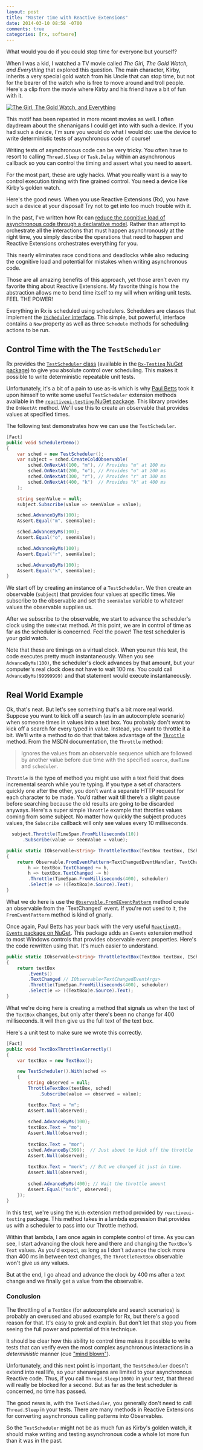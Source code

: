 ```yaml
---
layout: post
title: "Master time with Reactive Extensions"
date: 2014-03-10 08:58 -0700
comments: true
categories: [rx, software]
---
```


What would you do if you could stop time for everyone but yourself?

When I was a kid, I watched a TV movie called _The Girl, The Gold Watch, and Everything_ that explored this question. The main character, Kirby, inherits a very special gold watch from his Uncle that can stop time, but not for the bearer of the watch who is free to move around and troll people. Here's a clip from the movie where Kirby and his friend have a bit of fun with it.

[![The Girl, The Gold Watch, and Everything](https://f.cloud.github.com/assets/19977/2189430/ca7e9b00-9816-11e3-9bc3-062fbb4940b7.jpg)](http://www.youtube.com/watch?v=tY9sBATdA0Q)

This motif has been repeated in more recent movies as well. I often daydream about the shenanigans I could get into with such a device. If you had such a device, I'm sure you would do what I would do: use the device to write deterministic tests of asynchronous code of course!

Writing tests of asynchronous code can be very tricky. You often have to resort to calling `Thread.Sleep` or `Task.Delay` within an asynchronous callback so you can control the timing and assert what you need to assert.

For the most part, these are ugly hacks. What you really want is a way to control execution timing with fine grained control. You need a device like Kirby's golden watch.

Here's the good news. When you use Reactive Extensions (Rx), you have such a device at your disposal! Try not to get into too much trouble with it.

In the past, I've written how Rx can [reduce the cognitive load of asynchronous code through a declarative model](http://haacked.com/archive/2013/11/20/declare-dont-tell.aspx/). Rather than attempt to orchestrate all the interactions that must happen asynchronously at the right time, you simply describe the operations that need to happen and Reactive Extensions orchestrates everything for you.

This nearly eliminates race conditions and deadlocks while also reducing the cognitive load and potential for mistakes when writing asynchronous code.

Those are all amazing benefits of this approach, yet those aren’t even my favorite thing about Reactive Extensions. My favorite thing is how the abstraction allows me to bend time itself to my will when writing unit tests. FEEL THE POWER!

Everything in Rx is scheduled using schedulers. Schedulers are classes that implement the [`IScheduler` interface](http://msdn.microsoft.com/en-us/library/system.reactive.concurrency.ischeduler(v=vs.103).aspx). This simple, but powerful, interface contains a `Now` property as well as three `Schedule` methods for scheduling actions to be run.

## Control Time with the The `TestScheduler`

Rx provides the [`TestScheduler` class](http://msdn.microsoft.com/en-us/library/microsoft.reactive.testing.testscheduler(v=vs.103).aspx) (available in the [`Rx-Testing` NuGet package](http://www.nuget.org/packages/Rx-Testing/)) to give you absolute control over scheduling. This makes it possible to write deterministic repeatable unit tests.

Unfortunately, it's a bit of a pain to use as-is which is why [Paul Betts](http://paulbetts.org/) took it upon himself to write some useful `TestScheduler` extension methods available in the [`reactiveui-testing` NuGet package](http://www.nuget.org/packages/reactiveui-testing/). This library provides the `OnNextAt` method. We'll use this to create an observable that provides values at specified times.

The following test demonstrates how we can use the `TestScheduler`.

```csharp
[Fact]
public void SchedulerDemo()
{
    var sched = new TestScheduler();
    var subject = sched.CreateColdObservable(
        sched.OnNextAt(100, "m"), // Provides "m" at 100 ms
        sched.OnNextAt(200, "o"), // Provides "o" at 200 ms
        sched.OnNextAt(300, "r"), // Provides "r" at 300 ms
        sched.OnNextAt(400, "k")  // Provides "k" at 400 ms
    );

    string seenValue = null;
    subject.Subscribe(value => seenValue = value);

    sched.AdvanceByMs(100);
    Assert.Equal("m", seenValue);

    sched.AdvanceByMs(100);
    Assert.Equal("o", seenValue);

    sched.AdvanceByMs(100);
    Assert.Equal("r", seenValue);

    sched.AdvanceByMs(100);
    Assert.Equal("k", seenValue);
}

```

We start off by creating an instance of a `TestScheduler`. We then create an observable (`subject`) that provides four values at specific times. We subscribe to the observable and set the `seenValue` variable to whatever values the observable supplies us.

After we subscribe to the observable, we start to advance the scheduler's clock using the `OnNextAt` method. At this point, we are in control of time as far as the scheduler is concerned. Feel the power! The test scheduler is your gold watch.

Note that these are timings on a virtual clock. When you run this test, the code executes pretty much instantaneously. When you see `AdvanceByMs(100)`, the scheduler's clock advances by that amount, but your computer's real clock does not have to wait 100 ms. You could call `AdvanceByMs(99999999)` and that statement would execute instantaneously.

## Real World Example

Ok, that's neat. But let's see something that's a bit more real world. Suppose you want to kick off a search (as in an autocomplete scenario) when someone times in values into a text box. You probably don't want to kick off a search for every typed in value. Instead, you want to throttle it a bit. We'll write a method to do that that takes advantage of the [`Throttle`](http://msdn.microsoft.com/en-us/library/hh229400(v=vs.103).aspx) method. From the MSDN documentation, the `Throttle` method:

> Ignores the values from an observable sequence which are followed by another value before due time with the specified `source`, `dueTime` and `scheduler`.

`Throttle` is the type of method you might use with a text field that does incremental search while you’re typing. If you type a set of characters quickly one after the other, you don’t want a separate HTTP request for each character to be made. You’d rather wait till there’s a slight pause before searching because the old results are going to be discarded anyways. Here's a super simple `Throttle` example that throttles values coming from some subject. No matter how quickly the subject produces values, the `Subscribe` callback will only see values every 10 milliseconds. 

```csharp
  subject.Throttle(TimeSpan.FromMilliseconds(10))
      .Subscribe(value => seenValue = value);
```



```csharp
public static IObservable<string> ThrottleTextBox(TextBox textBox, IScheduler scheduler)
{
    return Observable.FromEventPattern<TextChangedEventHandler, TextChangedEventArgs>(
        h => textBox.TextChanged += h,
        h => textBox.TextChanged -= h)
        .Throttle(TimeSpan.FromMilliseconds(400), scheduler)
        .Select(e => ((TextBox)e.Source).Text);
}
```

What we do here is use the [`Observable.FromEEventPattern`](http://msdn.microsoft.com/en-us/library/system.reactive.linq.observable.fromeventpattern(v=vs.103).aspx) method create an observable from the `TextChanged` event. If you're not used to it, the `FromEventPattern` method is kind of gnarly.

Once again, Paul Betts has your back with the very useful [`ReactiveUI-Events` package on NuGet](https://www.nuget.org/packages/reactiveui-events/). This package adds an `Events` extension method to most Windows controls that provides observable event properties. Here's the code rewritten using that. It's much easier to understand.

```csharp
public static IObservable<string> ThrottleTextBox(TextBox textBox, IScheduler scheduler)
{
    return textBox
        .Events()
        .TextChanged // IObservable<TextChangedEventArgs>
        .Throttle(TimeSpan.FromMilliseconds(400), scheduler)
        .Select(e => ((TextBox)e.Source).Text);
}
```

What we're doing here is creating a method that signals us when the text of the `TextBox` changes, but only after there's been no change for 400 milliseconds. It will then give us the full text of the text box.

Here's a unit test to make sure we wrote this correctly.

```csharp
[Fact]
public void TextBoxThrottlesCorrectly()
{
    var textBox = new TextBox();

    new TestScheduler().With(sched =>
    {
        string observed = null;
        ThrottleTextBox(textBox, sched)
            .Subscribe(value => observed = value);

        textBox.Text = "m";
        Assert.Null(observed);
        
        sched.AdvanceByMs(100);
        textBox.Text = "mo";
        Assert.Null(observed);
        
        textBox.Text = "mor";
        sched.AdvanceBy(399);  // Just about to kick off the throttle
        Assert.Null(observed);
        
        textBox.Text = "mork"; // But we changed it just in time.
        Assert.Null(observed);
        
        sched.AdvanceByMs(400); // Wait the throttle amount
        Assert.Equal("mork", observed);
    });
}
```

In this test, we're using the `With` extension method provided by `reactiveui-testing` package. This method takes in a lambda expression that provides us with a scheduler to pass into our Throttle method.

Within that lambda, I am once again in complete control of time. As you can see, I start advancing the clock here and there and changing the `TextBox`'s `Text` values. As you'd expect, as long as I don't advance the clock more than 400 ms in between text changes, the `ThrottleTextBox` observable won't give us any values.

But at the end, I go ahead and advance the clock by 400 ms after a text change and we finally get a value from the observable.

### Conclusion

The throttling of a `TextBox` (for autocomplete and search scenarios) is probably an overused and abused example for Rx, but there's a good reason for that. It's easy to grok and explain. But don't let that stop you from seeing the full power and potential of this technique.

It should be clear how this ability to control time makes it possible to write tests that can verify even the most complex asynchronous interactions in a _deterministic_ manner (cue ["mind blown"](https://github.com/Haacked/gifs/blob/master/mind-blown/Mind-Blown-Russell-Brand.gif)).

Unfortunately, and this next point is important, the `TestScheduler` doesn't extend into real life, so your shenanigans are limited to your asynchronous Reactive code. Thus, if you call `Thread.Sleep(1000)` in your test, that thread will really be blocked for a second. But as far as the test scheduler is concerned, no time has passed.

The good news is, with the `TestScheduler`, you generally don't need to call `Thread.Sleep` in your tests. There are many methods in Reactive Extensions for converting asynchronous calling patterns into Observables.

So the `TestScheduler` might not be as much fun as Kirby's golden watch, it should make writing and testing asynchronous code a whole lot more fun than it was in the past.